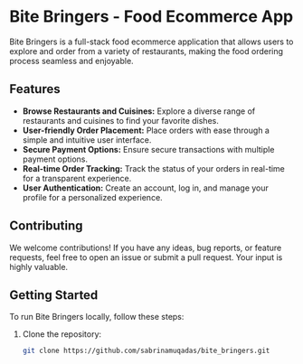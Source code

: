 # Bite Bringers - Food Ecommerce App

Bite Bringers is a full-stack food ecommerce application that allows users to explore and order from a variety of restaurants, making the food ordering process seamless and enjoyable.

## Features

- **Browse Restaurants and Cuisines:** Explore a diverse range of restaurants and cuisines to find your favorite dishes.
- **User-friendly Order Placement:** Place orders with ease through a simple and intuitive user interface.
- **Secure Payment Options:** Ensure secure transactions with multiple payment options.
- **Real-time Order Tracking:** Track the status of your orders in real-time for a transparent experience.
- **User Authentication:** Create an account, log in, and manage your profile for a personalized experience.

## Contributing

We welcome contributions! If you have any ideas, bug reports, or feature requests, feel free to open an issue or submit a pull request. Your input is highly valuable.

## Getting Started

To run Bite Bringers locally, follow these steps:

1. Clone the repository:

   ```bash
   git clone https://github.com/sabrinamuqadas/bite_bringers.git
